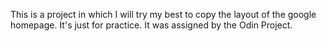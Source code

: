 This is a project in which I will try my best to copy the layout of the google homepage.
It's just for practice.
It was assigned by the Odin Project.